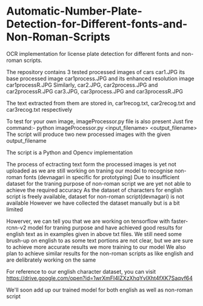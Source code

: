 # Automatic-Number-Plate-Detection-for-Different-fonts-and-Non-Roman-Scripts
OCR implementation for license plate detection for different fonts and non-roman scripts.

The repository contains 3 tested processed images of cars
car1.JPG its base processed image car1process.JPG and its enhanced resolution image car1processR.JPG
Similarly,
car2.JPG, car2process.JPG and car2processR.JPG
car3.JPG, car3process.JPG and car3processR.JPG

The text extracted from them are stored in,
car1recog.txt, car2recog.txt and car3recog.txt respectively

To test for your own image, imageProcessor.py file is also present
Just fire command:- python imageProcessor.py <input_filename> <output_filename>
The script will produce two new processed images with the given output_filename

The script is a Python and Opencv implementation

The process of ectracting text form the processed images is yet not uploaded as we are still working
on traning our model to recognise non-roman fonts (devnagari in specific for prototyping)
Due to insufficient dataset for the traning purpose of non-roman script we are yet not able to achieve the required accuracy
As the dataset of characters for english script is freely available, dataset for non-roman script(devnagari) is not available
However we have collected the dataset manually but is a bit limited

Howerver, we can tell you that we are working on tensorflow with faster-rcnn-v2 model for traning purpose and have achieved good results for english text as in examples given in above txt files.
We still need some brush-up on english to as some text portions are not clear, but we are sure to achieve more accurate results we more training to our model
We also plan to achieve similar results for the non-roman scripts as like english and are delibrately working on the same

For reference to our english character dataset, you can visit https://drive.google.com/open?id=1wrXmFI4IZXzXhqYvlXht4fXK7Saqvf64

We'll soon add up our trained model for both english as well as non-roman script
